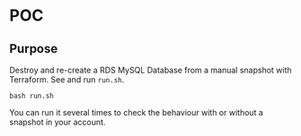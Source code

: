 # POC
## Purpose
Destroy and re-create a RDS MySQL Database from a manual snapshot with Terraform. See and run `run.sh`.
```
bash run.sh
```
You can run it several times to check the behaviour with or without a snapshot in your account.
